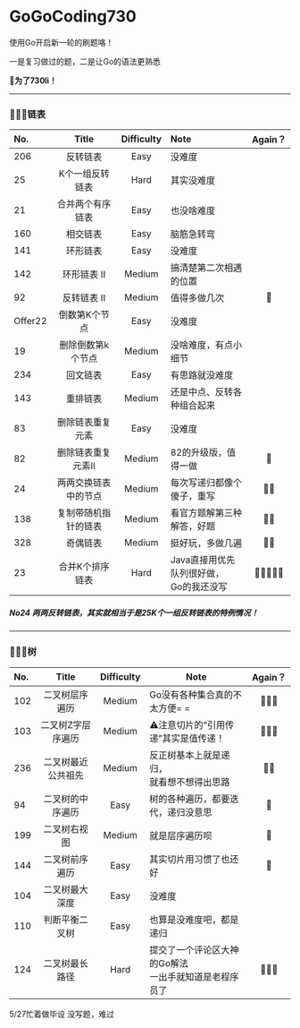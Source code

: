 # GoGoCoding730
使用Go开启新一轮的刷题咯！

一是复习做过的题，二是让Go的语法更熟悉　

 **🥳为了730li！**

---

### 👨🏻‍💻链表

| No.     |        Title         | Difficulty | Note                                         | Again？ |
| :------ | :------------------: | :--------: | :------------------------------------------- | :-----: |
| 206     |       反转链表       |    Easy    | 没难度                                       |         |
| 25      |   K个一组反转链表    |    Hard    | 其实没难度                                   |         |
| 21      |   合并两个有序链表   |    Easy    | 也没啥难度                                   |         |
| 160     |       相交链表       |    Easy    | 脑筋急转弯                                   |         |
| 141     |       环形链表       |    Easy    | 没难度                                       |         |
| 142     |     环形链表 II      |   Medium   | 搞清楚第二次相遇的位置                       |         |
| 92      |     反转链表 II      |   Medium   | 值得多做几次                                 |    🌟    |
| Offer22 |    倒数第K个节点     |    Easy    | 没难度                                       |         |
| 19      |  删除倒数第k个节点   |   Medium   | 没啥难度，有点小细节                         |         |
| 234     |       回文链表       |    Easy    | 有思路就没难度                               |         |
| 143     |       重排链表       |   Medium   | 还是中点、反转各种组合起来                   |         |
| 83      |   删除链表重复元素   |    Easy    | 没难度                                       |         |
| 82      |  删除链表重复元素II  |   Medium   | 82的升级版，值得一做                         |    🌟    |
| 24      | 两两交换链表中的节点 |   Medium   | 每次写递归都像个傻子，重写                   |   🌟🌟    |
| 138     | 复制带随机指针的链表 |   Medium   | 看官方题解第三种解答，好题                   |   🌟🌟    |
| 328     |       奇偶链表       |   Medium   | 挺好玩，多做几遍                             |   🌟🌟    |
| 23      |   合并K个排序链表    |    Hard    | Java直接用优先队列很好做，<br />Go的我还没写 |  🌟🌟🌟🌟🌟  |

##### No24 两两反转链表，其实就相当于是25K个一组反转链表的特例情况！

---

### 👨🏻‍💻树

| No.  |       Title        | Difficulty | Note                                                       | Again？ |
| :--- | :----------------: | :--------: | ---------------------------------------------------------- | :-----: |
| 102  |   二叉树层序遍历   |   Medium   | Go没有各种集合真的不太方便= =                              |   🌟🌟🌟   |
| 103  | 二叉树Z字层序遍历  |   Medium   | ⚠️注意切片的“引用传递”其实是值传递！                        |   🌟🌟🌟   |
| 236  | 二叉树最近公共祖先 |   Medium   | 反正树基本上就是递归，<br />就看想不想得出思路             |   🌟🌟    |
| 94   |  二叉树的中序遍历  |    Easy    | 树的各种遍历，都要迭代，递归没意思                         |    🌟    |
| 199  |    二叉树右视图    |   Medium   | 就是层序遍历呗                                             |    🌟    |
| 144  |   二叉树前序遍历   |    Easy    | 其实切片用习惯了也还好                                     |    🌟    |
| 104  |   二叉树最大深度   |    Easy    | 没难度                                                     |         |
| 110  |   判断平衡二叉树   |    Easy    | 也算是没难度吧，都是递归                                   |         |
| 124  |   二叉树最长路径   |    Hard    | 提交了一个评论区大神的Go解法<br />一出手就知道是老程序员了 |   🌟🌟🌟   |



5/27忙着做毕设 没写题，难过